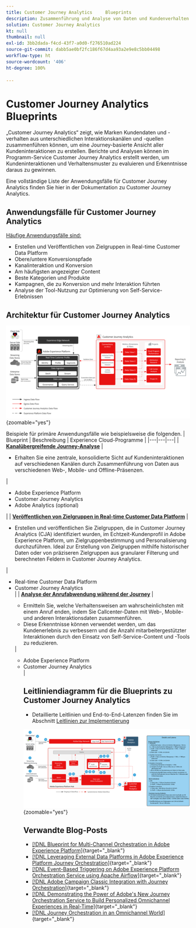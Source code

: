 ```yaml
---
title: Customer Journey Analytics     Blueprints
description: Zusammenführung und Analyse von Daten und Kundenverhalten aus der gesamten Customer Journey.
solution: Customer Journey Analytics
kt: null
thumbnail: null
exl-id: 3bb2dada-f4cd-43f7-a0d0-f276510ad224
source-git-commit: dabb5ae0bf2fc186f67d4aa93a2e9e8c5bb04498
workflow-type: ht
source-wordcount: '406'
ht-degree: 100%

---
```


# Customer Journey Analytics     Blueprints

„Customer Journey Analytics“ zeigt, wie Marken Kundendaten und -verhalten aus unterschiedlichen Interaktionskanälen und -quellen zusammenführen können, um eine Journey-basierte Ansicht aller Kundeninteraktionen zu erstellen. Berichte und Analysen können im Programm-Service Customer Journey Analytics erstellt werden, um Kundeninteraktionen und Verhaltensmuster zu evaluieren und Erkenntnisse daraus zu gewinnen.

Eine vollständige Liste der Anwendungsfälle für Customer Journey Analytics finden Sie hier in der Dokumentation zu Customer Journey Analytics.

## Anwendungsfälle für Customer Journey Analytics

[Häufige Anwendungsfälle sind:](https://experienceleague.adobe.com/docs/analytics-platform/using/cja-usecases/cja-usecases.html?lang=de)

* Erstellen und Veröffentlichen von Zielgruppen in Real-time Customer Data Platform
* Obere/untere Konversionspfade
* Kanalinteraktion und Konversion
* Am häufigsten angezeigter Content
* Beste Kategorien und Produkte
* Kampagnen, die zu Konversion und mehr Interaktion führten
* Analyse der Tool-Nutzung zur Optimierung von Self-Service-Erlebnissen

## Architektur für Customer Journey Analytics

![Architekturdiagramm](assets/CJA.svg){zoomable=&quot;yes&quot;}

Beispiele für primäre Anwendungsfälle wie beispielsweise die folgenden.
| Blueprint | Beschreibung | Experience Cloud-Programme |
|---|---|---|
| **[Kanalübergreifende Journey-Analyse](https://experienceleague.adobe.com/docs/analytics-platform/using/cja-usecases/cross-channel.html?lang=de)**  | <ul><li>Erhalten Sie eine zentrale, konsolidierte Sicht auf Kundeninteraktionen auf verschiedenen Kanälen durch Zusammenführung von Daten aus verschiedenen Web-, Mobile- und Offline-Präsenzen.</li></ul> | <ul><li>Adobe Experience Platform</li><li>Customer Journey Analytics</li><li>Adobe Analytics (optional)</li></ul>|
| **[Veröffentlichen von Zielgruppen in Real-time Customer Data Platform](https://experienceleague.adobe.com/docs/analytics-platform/using/cja-components/audiences/publish.html?lang=de)** | <ul><li>Erstellen und veröffentlichen Sie Zielgruppen, die in Customer Journey Analytics (CJA) identifiziert wurden, im Echtzeit-Kundenprofil in Adobe Experience Platform, um Zielgruppenbestimmung und Personalisierung durchzuführen. Ideal zur Erstellung von Zielgruppen mithilfe historischer Daten oder von präziseren Zielgruppen aus granularer Filterung und berechneten Feldern in Customer Journey Analytics.</li></ul> | <ul><li>Real-time Customer Data Platform</li><li>Customer Journey Analytics</li> |
| **[Analyse der Anrufabwendung während der Journey](https://experienceleague.adobe.com/docs/analytics-platform/using/cja-usecases/call-center.html?lang=de)** | <ul><li>Ermitteln Sie, welche Verhaltensweisen am wahrscheinlichsten mit einem Anruf enden, indem Sie Callcenter-Daten mit Web-, Mobile- und anderen Interaktionsdaten zusammenführen.</li><li>Diese Erkenntnisse können verwendet werden, um das Kundenerlebnis zu verbessern und die Anzahl mitarbeitergestützter Interaktionen durch den Einsatz von Self-Service-Content und -Tools zu reduzieren.  </li></ul> | <ul><li>Adobe Experience Platform</li><li>Customer Journey Analytics</li> |

## Leitliniendiagramm für die Blueprints zu Customer Journey Analytics

* Detaillierte Leitlinien und End-to-End-Latenzen finden Sie im Abschnitt [Leitlinien zur Implementierung](../experience-platform/deployment/guardrails.md)

![Leitlinien-Diagramm](../experience-platform/assets/CJA_guardrails.svg){zoomable=&quot;yes&quot;}

## Verwandte Blog-Posts

* [[!DNL Blueprint for Multi-Channel Orchestration in Adobe Experience Platform]](https://medium.com/adobetech/blueprint-for-multi-channel-orchestration-in-adobe-experience-platform-c68317e94184){target="_blank"}
* [[!DNL Leveraging External Data Platforms in Adobe Experience Platform Journey Orchestration]](https://medium.com/adobetech/leveraging-external-data-platforms-in-adobe-experience-platform-journey-orchestration-54fc6134fe17){target="_blank"}
* [[!DNL Event-Based Triggering on Adobe Experience Platform Orchestration Service using Apache Airflow]](https://medium.com/adobetech/event-based-triggering-on-adobe-experience-platform-orchestration-service-using-apache-airflow-8607b28251f1){target="_blank"}
* [[!DNL Adobe Campaign Classic Integration with Journey Orchestration]](https://medium.com/adobetech/adobe-campaign-classic-integration-with-journey-orchestration-ae577653281){target="_blank"}
* [[!DNL Demonstrating the Power of Adobe's New Journey Orchestration Service to Build Personalized Omnichannel Experiences in Real-Time]](https://medium.com/adobetech/demonstrating-the-power-of-adobes-new-journey-orchestration-service-to-build-personalized-aa60d88cd34){target="_blank"}
* [[!DNL Journey Orchestration in an Omnichannel World]](https://medium.com/adobetech/journey-orchestration-in-an-omnichannel-world-3a2d32d556d9){target="_blank"}

